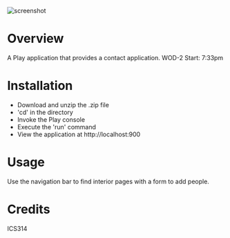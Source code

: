 ![screenshot](https://raw.github.com/jortal/digits/Attempt-1/doc/digits1.png)

Overview
========
A Play application that provides a contact application.
WOD-2 Start: 7:33pm

Installation
============
* Download and unzip the .zip file
* 'cd' in the directory
* Invoke the Play console
* Execute the 'run' command
* View the application at http://localhost:900

Usage
=====
Use the navigation bar to find interior pages with a form to add people.

Credits
=======
ICS314